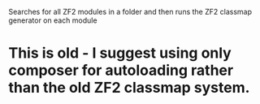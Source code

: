 Searches for all ZF2 modules in a folder and then runs the ZF2 classmap generator on each module

# This is old - I suggest using only composer for autoloading rather than the old ZF2 classmap system.
